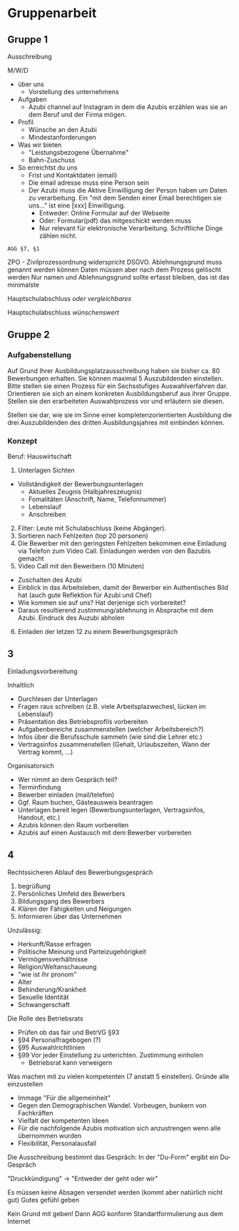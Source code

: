 # Gruppenarbeit

## Gruppe 1

Ausschreibung

M/W/D

* über uns
  * Vorstellung des unternehmens
* Aufgaben
  * Azubi channel auf Instagram in dem die Azubis erzählen was sie an dem Beruf und der Firma mögen.
* Profil
  * Wünsche an den Azubi
  * Mindestanforderungen
* Was wir bieten
  * "Leistungsbezogene Übernahme"
  * Bahn-Zuschuss
* So erreichtst du uns
  * Frist und Kontaktdaten (email)
  * Die email adresse muss eine Person sein
  * Der Azubi muss die Aktive Einwilligung der Person haben um Daten zu verarbeitung. Ein "mit dem Senden einer Email berechtigen sie uns..." ist eine [xxx] Einwilligung.
    * Entweder: Online Formular auf der Webseite
    * Oder: Formular(pdf) das mitgeschickt werden muss
    * Nur relevant für elektronische Verarbeitung. Schriftliche Dinge zählen nicht.

`AGG §7, §1`

ZPO - Zivilprozessordnung widerspricht DSGVO.
Ablehnungsgrund muss genannt werden können
Daten müssen aber nach dem Prozess gelöscht werden
Nur namen und Ablehnungsgrund sollte erfasst bleiben, das ist das minimalste

Hauptschulabschluss _oder vergleichbares_

Hauptschulabschluss _wünschenswert_


## Gruppe 2

### Aufgabenstellung

Auf Grund Ihrer Ausbildungsplatzausschreibung haben sie bisher ca. 80 Bewerbungen erhalten. Sie können maximal 5 Auszubildenden einstellen. Bitte stellen sie einen Prozess für ein Sechsstufiges Auswahlverfahren dar. Orientieren sie sich an einem konkreten Ausbildungsberuf aus ihrer Gruppe. Stellen sie den erarbeiteten Auswahlprozess vor und erläutern sie diesen.

Stellen sie dar, wie sie im Sinne einer kompletenzorientierten Ausbildung die drei Auszubildenden des dritten Ausbildungsjahres mit einbinden können.

### Konzept

Beruf: Hauswirtschaft

1. Unterlagen Sichten
  * Vollständigkeit der Bewerbungsunterlagen
    * Aktuelles Zeugnis (Halbjahreszeugnis)
    * Fomalitäten (Anschrift, Name, Telefonnummer)
    * Lebenslauf
    * Anschreiben
2. Filter: Leute mit Schulabschluss (keine Abgänger). 
3. Sortieren nach Fehlzeiten (top 20 personen)
4. Die Bewerber mit den geringsten Fehlzeiten bekommen eine Einladung via Telefon zum Video Call. Einladungen werden von den Bazubis gemacht
5. Video Call mit den Bewerbern (10 Minuten)
  * Zuschalten des Azubi
  * Einblick in das Arbeitsleben, damit der Bewerber ein Authentisches Bild hat (auch gute Reflektion für Azubi und Chef)
  * Wie kommen sie auf uns? Hat derjenige sich vorbereitet?
  * Daraus resultierend zustimmung/ablehnung in Absprache mit dem Azubi. Eindruck des Auzubi abholen
6. Einladen der letzen 12 zu einem Bewerbungsgespräch



## 3

Einladungsvorbereitung

Inhaltlich
* Durchlesen der Unterlagen
* Fragen raus schreiben (z.B. viele Arbeitsplazwechesl, lücken im Lebenslauf)
* Präsentation des Betriebsprofils vorbereiten
* Aufgabenbereiche zusammenstellen (welcher Arbeitsbereich?)
* Infos über die Berufsschule sammeln (wie sind die Lehrer etc.)
* Vertragsinfos zusammenstellen (Gehalt, Urlaubszeiten, Wann der Vertrag kommt, ...)

Organisatorsich
* Wer nimmt an dem Gespräch teil?
* Terminfindung
* Bewerber einladen (mail/telefon)
* Ggf. Raum buchen, Gästeausweis beantragen
* Unterlagen bereit legen (Bewerbungsunterlagen, Vertragsinfos, Handout, etc.)
* Azubis können den Raum vorbereiten
* Azubis auf einen Austausch mit dem Bewerber vorbereiten

## 4

Rechtssicheren Ablauf des Bewerbungsgespräch

1. begrüßung
2. Persönliches Umfeld des Bewerbers
3. Bildungsgang des Bewerbers
4. Klären der Fähigkeiten und Neigungen
5. Informieren über das Unternehmen


Unzulässig:
* Herkunft/Rasse erfragen
* Politische Meinung und Parteizugehörigkeit
* Vermögensverhältnisse
* Religion/Weltanschaueung
* "wie ist ihr pronom"
* Alter
* Behinderung/Krankheit
* Sexuelle Identität
* Schwangerschaft


Die Rolle des Betriebsrats
* Prüfen ob das fair und       BetrVG §93
* §94 Personalfragebogen (?)
* §95 Auswahlrichtlinien 
* §99 Vor jeder Einstellung zu unterichten. Zustimmung einholen
  * Betriebsrat kann verweigern 


Was machen mit zu vielen kompetenten (7 anstatt 5 einstellen). Gründe alle einzustellen
* Immage "Für die allgemeinheit"
* Gegen den Demographischen Wandel. Vorbeugen, bunkern von Fachkräften
* Vielfalt der kompetenten Ideen
* Für die nachfolgende Azubis motivation sich anzustrengen wenn alle übernommen wurden
* Flexibilität, Personalausfall

Die Ausschreibung bestimmt das Gespräch: In der "Du-Form" ergibt ein Du-Gespräch


"Druckkündigung" -> "Entweder der geht oder wir"



Es müssen keine Absagen versendet werden (kommt aber natürlich nicht gut)
Gutes gefühl geben

Kein Grund mit geben! Dann AGG konform
Standartformulierung aus dem Internet
